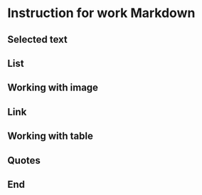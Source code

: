 # Instruction for work Markdown

## Selected text

## List

## Working with image

## Link

## Working with table

## Quotes

## End
